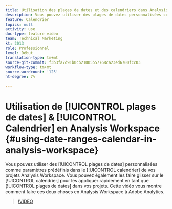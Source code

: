 ```yaml
---
title: Utilisation des plages de dates et des calendriers dans Analysis Workspace
description: Vous pouvez utiliser des plages de dates personnalisées comme paramètres prédéfinis dans le calendrier de vos projets Analysis Workspace. Vous pouvez également les faire glisser sur le calendrier pour les appliquer rapidement en tant que plages de dates dans vos projets. Cette vidéo vous montre comment faire ces deux choses en Analysis Workspace à Adobe Analytics.
feature: Calendrier
topics: null
activity: use
doc-type: feature video
team: Technical Marketing
kt: 2013
role: Professionnel
level: Début
translation-type: tm+mt
source-git-commit: f3b3fa7d91b0cb21005b57768ca23ed6700fcc03
workflow-type: tm+mt
source-wordcount: '125'
ht-degree: 7%

---
```



# Utilisation de [!UICONTROL plages de dates] &amp; [!UICONTROL Calendrier] en Analysis Workspace {#using-date-ranges-calendar-in-analysis-workspace}

Vous pouvez utiliser des [!UICONTROL plages de dates] personnalisées comme paramètres prédéfinis dans le [!UICONTROL calendrier] de vos projets Analysis Workspace. Vous pouvez également les faire glisser sur le [!UICONTROL calendrier] pour les appliquer rapidement en tant que [!UICONTROL plages de dates] dans vos projets. Cette vidéo vous montre comment faire ces deux choses en Analysis Workspace à Adobe Analytics.

>[!VIDEO](https://video.tv.adobe.com/v/23973/?quality=12)
